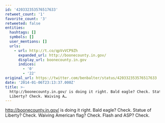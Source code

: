 ```yaml
---
id: '420332353576517633'
retweet_count: '1'
favorite_count: '3'
retweeted: false
entities:
  hashtags: []
  symbols: []
  user_mentions: []
  urls:
    - url: http://t.co/qpVvVCP9Zh
      expanded_url: http://boonecounty.in.gov/
      display_url: boonecounty.in.gov
      indices:
        - '0'
        - '22'
original_url: https://twitter.com/benbalter/status/420332353576517633
date: '2014-01-06T23:13:37.000Z'
title: >-
  http://boonecounty.in.gov/ is doing it right. Bald eagle? Check. Statue of
  Liberty? Check. Waiving A…
---
```


http://boonecounty.in.gov/ is doing it right. Bald eagle? Check. Statue of Liberty? Check. Waiving American flag? Check. Flash and ASP? Check.